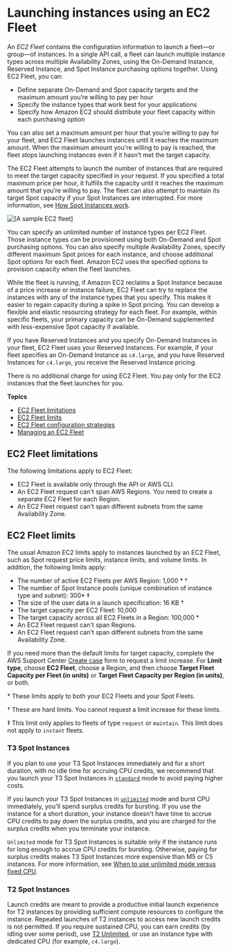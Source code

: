 # Launching instances using an EC2 Fleet<a name="ec2-fleet"></a>

An *EC2 Fleet* contains the configuration information to launch a fleet—or group—of instances\. In a single API call, a fleet can launch multiple instance types across multiple Availability Zones, using the On\-Demand Instance, Reserved Instance, and Spot Instance purchasing options together\. Using EC2 Fleet, you can:
+ Define separate On\-Demand and Spot capacity targets and the maximum amount you’re willing to pay per hour
+ Specify the instance types that work best for your applications
+ Specify how Amazon EC2 should distribute your fleet capacity within each purchasing option

You can also set a maximum amount per hour that you’re willing to pay for your fleet, and EC2 Fleet launches instances until it reaches the maximum amount\. When the maximum amount you're willing to pay is reached, the fleet stops launching instances even if it hasn’t met the target capacity\.

The EC2 Fleet attempts to launch the number of instances that are required to meet the target capacity specified in your request\. If you specified a total maximum price per hour, it fulfills the capacity until it reaches the maximum amount that you’re willing to pay\. The fleet can also attempt to maintain its target Spot capacity if your Spot Instances are interrupted\. For more information, see [How Spot Instances work](how-spot-instances-work.md)\.

![\[A sample EC2 fleet\]](http://docs.aws.amazon.com/AWSEC2/latest/WindowsGuide/images/ec2-fleet.png)

You can specify an unlimited number of instance types per EC2 Fleet\. Those instance types can be provisioned using both On\-Demand and Spot purchasing options\. You can also specify multiple Availability Zones, specify different maximum Spot prices for each instance, and choose additional Spot options for each fleet\. Amazon EC2 uses the specified options to provision capacity when the fleet launches\.

While the fleet is running, if Amazon EC2 reclaims a Spot Instance because of a price increase or instance failure, EC2 Fleet can try to replace the instances with any of the instance types that you specify\. This makes it easier to regain capacity during a spike in Spot pricing\. You can develop a flexible and elastic resourcing strategy for each fleet\. For example, within specific fleets, your primary capacity can be On\-Demand supplemented with less\-expensive Spot capacity if available\. 

If you have Reserved Instances and you specify On\-Demand Instances in your fleet, EC2 Fleet uses your Reserved Instances\. For example, if your fleet specifies an On\-Demand Instance as `c4.large`, and you have Reserved Instances for `c4.large`, you receive the Reserved Instance pricing\.

There is no additional charge for using EC2 Fleet\. You pay only for the EC2 instances that the fleet launches for you\.

**Topics**
+ [EC2 Fleet limitations](#EC2-fleet-limitations)
+ [EC2 Fleet limits](#ec2-fleet-limits)
+ [EC2 Fleet configuration strategies](ec2-fleet-configuration-strategies.md)
+ [Managing an EC2 Fleet](manage-ec2-fleet.md)

## EC2 Fleet limitations<a name="EC2-fleet-limitations"></a>

The following limitations apply to EC2 Fleet:
+ EC2 Fleet is available only through the API or AWS CLI\.
+ An EC2 Fleet request can't span AWS Regions\. You need to create a separate EC2 Fleet for each Region\.
+ An EC2 Fleet request can't span different subnets from the same Availability Zone\.

## EC2 Fleet limits<a name="ec2-fleet-limits"></a>

The usual Amazon EC2 limits apply to instances launched by an EC2 Fleet, such as Spot request price limits, instance limits, and volume limits\. In addition, the following limits apply:
+ The number of active EC2 Fleets per AWS Region: 1,000 \* †
+ The number of Spot Instance pools \(unique combination of instance type and subnet\): 300\* ‡
+ The size of the user data in a launch specification: 16 KB †
+ The target capacity per EC2 Fleet: 10,000
+ The target capacity across all EC2 Fleets in a Region: 100,000 \*
+ An EC2 Fleet request can't span Regions\.
+ An EC2 Fleet request can't span different subnets from the same Availability Zone\.

If you need more than the default limits for target capacity, complete the AWS Support Center [Create case](https://console.aws.amazon.com/support/home#/case/create?issueType=service-limit-increase&limitType=service-code-ec2-fleet) form to request a limit increase\. For **Limit type**, choose **EC2 Fleet**, choose a Region, and then choose **Target Fleet Capacity per Fleet \(in units\)** or **Target Fleet Capacity per Region \(in units\)**, or both\.

\* These limits apply to both your EC2 Fleets and your Spot Fleets\.

† These are hard limits\. You cannot request a limit increase for these limits\.

‡ This limit only applies to fleets of type `request` or `maintain`\. This limit does not apply to `instant` fleets\.

### T3 Spot Instances<a name="ec2-fleet-t3-spot-instances"></a>

If you plan to use your T3 Spot Instances immediately and for a short duration, with no idle time for accruing CPU credits, we recommend that you launch your T3 Spot Instances in [`standard`](burstable-performance-instances-standard-mode.md) mode to avoid paying higher costs\.

If you launch your T3 Spot Instances in [`unlimited`](burstable-performance-instances-unlimited-mode.md) mode and burst CPU immediately, you'll spend surplus credits for bursting\. If you use the instance for a short duration, your instance doesn't have time to accrue CPU credits to pay down the surplus credits, and you are charged for the surplus credits when you terminate your instance\.

`Unlimited` mode for T3 Spot Instances is suitable only if the instance runs for long enough to accrue CPU credits for bursting\. Otherwise, paying for surplus credits makes T3 Spot Instances more expensive than M5 or C5 instances\. For more information, see [When to use unlimited mode versus fixed CPU](burstable-performance-instances-unlimited-mode-concepts.md#when-to-use-unlimited-mode)\.

### T2 Spot Instances<a name="ec2-fleet-t2-spot-instances"></a>

Launch credits are meant to provide a productive initial launch experience for T2 instances by providing sufficient compute resources to configure the instance\. Repeated launches of T2 instances to access new launch credits is not permitted\. If you require sustained CPU, you can earn credits \(by idling over some period\), use [T2 Unlimited](burstable-performance-instances-unlimited-mode.md), or use an instance type with dedicated CPU \(for example, `c4.large`\)\.